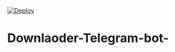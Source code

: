 [![Deploy](https://www.herokucdn.com/deploy/button.svg)](https://dashboard.heroku.com/new?template=https://github.com/hackercoder24/diljaleuploader)
# Downlaoder-Telegram-bot-

